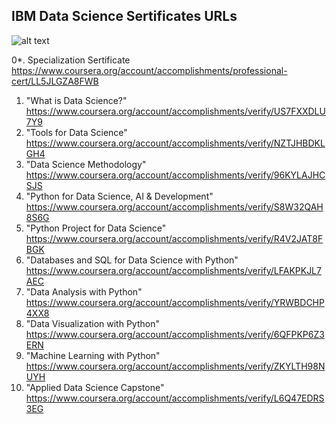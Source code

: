 ## IBM Data Science Sertificates URLs

![alt text](https://www.coursera.org/account/accomplishments/specialization/certificate/LL5JLGZA8FWB)

0*. Specialization Sertificate  https://www.coursera.org/account/accomplishments/professional-cert/LL5JLGZA8FWB

1. "What is Data Science?"  https://www.coursera.org/account/accomplishments/verify/US7FXXDLU7Y9
2. "Tools for Data Science"  https://www.coursera.org/account/accomplishments/verify/NZTJHBDKLGH4
3. "Data Science Methodology"  https://www.coursera.org/account/accomplishments/verify/96KYLAJHCSJS
4. "Python for Data Science, AI & Development"  https://www.coursera.org/account/accomplishments/verify/S8W32QAH8S6G
5. "Python Project for Data Science"  https://www.coursera.org/account/accomplishments/verify/R4V2JAT8FBGK
6. "Databases and SQL for Data Science with Python"  https://www.coursera.org/account/accomplishments/verify/LFAKPKJL7AEC
7. "Data Analysis with Python"  https://www.coursera.org/account/accomplishments/verify/YRWBDCHP4XX8
8. "Data Visualization with Python"  https://www.coursera.org/account/accomplishments/verify/6QFPKP6Z3ERN
9. "Machine Learning with Python"  https://www.coursera.org/account/accomplishments/verify/ZKYLTH98NUYH
10. "Applied Data Science Capstone"  https://www.coursera.org/account/accomplishments/verify/L6Q47EDRS3EG
